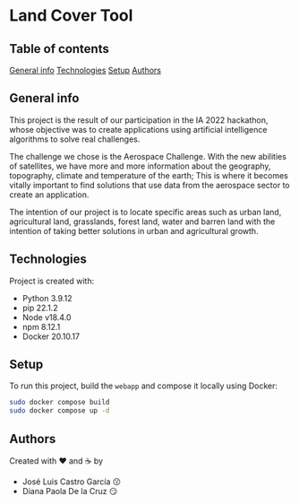 # Land Cover Tool

## Table of contents
[General info](#general-info)
[Technologies](#technologies)
[Setup](#setup)
[Authors](#authors)

## General info
This project is the result of our participation in the IA 2022 hackathon, whose objective was to create applications using artificial intelligence algorithms to solve real challenges.

The challenge we chose is the Aerospace Challenge. With the new abilities of satellites, we have more and more information about the geography, topography, climate and temperature of the earth; This is where it becomes vitally important to find solutions that use data from the aerospace sector to create an application.

The intention of our project is to locate specific areas such as urban land, agricultural land, grasslands, forest land, water and barren land with the intention of taking better solutions in urban and agricultural growth.

## Technologies 
Project is created with:
* Python 3.9.12
* pip 22.1.2
* Node v18.4.0
* npm 8.12.1
* Docker 20.10.17

## Setup
To run this project, build the `webapp` and compose it locally using Docker:
```bash
sudo docker compose build
sudo docker compose up -d
```

## Authors
Created with :heart: and :coffee: by
- José Luis Castro García :kissing:
- Diana Paola De la Cruz :smirk: